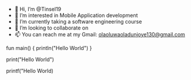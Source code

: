 - 👋 Hi, I’m @Tinsel19
- 👀 I’m interested in Mobile Application development
- 🌱 I’m currently taking a software engineering course
- 💞️ I’m looking to collaborate on 
- 📫 You can reach me at my Gmail: olaoluwaoladunjoye130@gmail.com

fun main() {
    println("Hello World")
}

print("Hello World")

printf("Hello World)
